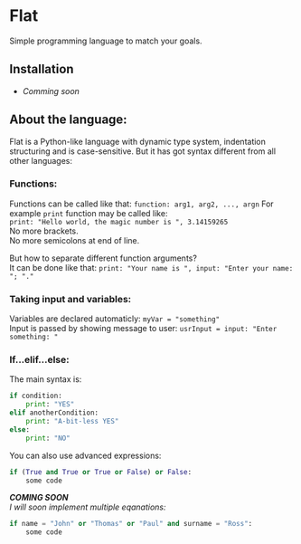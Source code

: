 # Flat
Simple programming language to match your goals.

## Installation
  * *Comming soon*

## About the language:
Flat is a Python-like language with dynamic type system, indentation structuring and is case-sensitive.
But it has got syntax different from all other languages:   

### Functions:
Functions can be called like that:
`function: arg1, arg2, ..., argn`
For example `print` function may be called like:   
`print: "Hello world, the magic number is ", 3.14159265`   
No more brackets.   
No more semicolons at end of line.   

But how to separate different function arguments?     
It can be done like that:   `print: "Your name is ", input: "Enter your name: "; "."`

### Taking input and variables:
Variables are declared automaticly: `myVar = "something"`    
Input is passed by showing message to user: `usrInput = input: "Enter something: "`

### If...elif...else:
The main syntax is:   
```python
if condition:  
    print: "YES"   
elif anotherCondition:   
    print: "A-bit-less YES"   
else:    
    print: "NO"
```   
You can also use advanced expressions:    
```python
if (True and True or True or False) or False:
    some code
```    
***COMING SOON***    
*I will soon implement multiple eqanations:*   
```python
if name = "John" or "Thomas" or "Paul" and surname = "Ross":
    some code
```    
